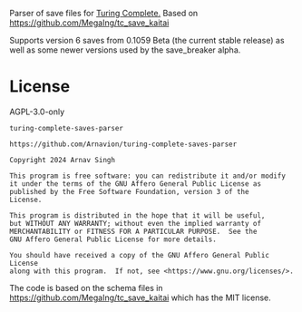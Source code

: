 Parser of save files for [Turing Complete.](https://turingcomplete.game/) Based on https://github.com/MegaIng/tc_save_kaitai

Supports version 6 saves from 0.1059 Beta (the current stable release) as well as some newer versions used by the save_breaker alpha.

# License

AGPL-3.0-only

```
turing-complete-saves-parser

https://github.com/Arnavion/turing-complete-saves-parser

Copyright 2024 Arnav Singh

This program is free software: you can redistribute it and/or modify
it under the terms of the GNU Affero General Public License as
published by the Free Software Foundation, version 3 of the
License.

This program is distributed in the hope that it will be useful,
but WITHOUT ANY WARRANTY; without even the implied warranty of
MERCHANTABILITY or FITNESS FOR A PARTICULAR PURPOSE.  See the
GNU Affero General Public License for more details.

You should have received a copy of the GNU Affero General Public License
along with this program.  If not, see <https://www.gnu.org/licenses/>.
```

The code is based on the schema files in https://github.com/MegaIng/tc_save_kaitai which has the MIT license.
